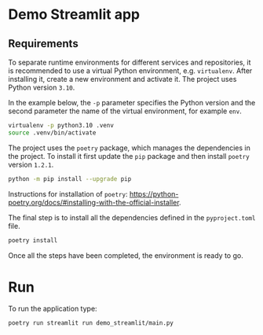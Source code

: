 # Demo Streamlit app

## Requirements

To separate runtime environments for different services and repositories, it is
recommended to use a virtual Python environment, e.g. `virtualenv`. After
installing it, create a new environment and activate it. The project uses Python
version `3.10`.

In the example below, the `-p` parameter specifies the Python version
and the second parameter the name of the virtual environment, for
example `env`.

```bash
virtualenv -p python3.10 .venv
source .venv/bin/activate
```

The project uses the `poetry` package, which manages the dependencies in the
project. To install it first update the `pip` package and then install `poetry`
version `1.2.1`.

```bash
python -m pip install --upgrade pip
```

Instructions for installation of `poetry`:
https://python-poetry.org/docs/#installing-with-the-official-installer.

The final step is to install all the dependencies defined in the
`pyproject.toml` file.

```bash
poetry install
```

Once all the steps have been completed, the environment is ready to go.

# Run

To run the application type:

```bash
poetry run streamlit run demo_streamlit/main.py
```

